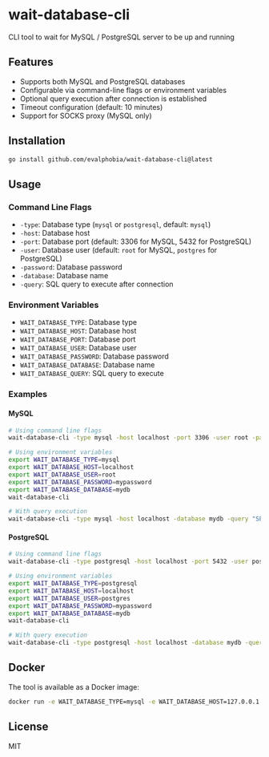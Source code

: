 # wait-database-cli

CLI tool to wait for MySQL / PostgreSQL server to be up and running

## Features

- Supports both MySQL and PostgreSQL databases
- Configurable via command-line flags or environment variables
- Optional query execution after connection is established
- Timeout configuration (default: 10 minutes)
- Support for SOCKS proxy (MySQL only)

## Installation

```bash
go install github.com/evalphobia/wait-database-cli@latest
```

## Usage

### Command Line Flags

- `-type`: Database type (`mysql` or `postgresql`, default: `mysql`)
- `-host`: Database host
- `-port`: Database port (default: 3306 for MySQL, 5432 for PostgreSQL)
- `-user`: Database user (default: `root` for MySQL, `postgres` for PostgreSQL)
- `-password`: Database password
- `-database`: Database name
- `-query`: SQL query to execute after connection

### Environment Variables

- `WAIT_DATABASE_TYPE`: Database type
- `WAIT_DATABASE_HOST`: Database host
- `WAIT_DATABASE_PORT`: Database port
- `WAIT_DATABASE_USER`: Database user
- `WAIT_DATABASE_PASSWORD`: Database password
- `WAIT_DATABASE_DATABASE`: Database name
- `WAIT_DATABASE_QUERY`: SQL query to execute

### Examples

#### MySQL

```bash
# Using command line flags
wait-database-cli -type mysql -host localhost -port 3306 -user root -password mypassword -database mydb

# Using environment variables
export WAIT_DATABASE_TYPE=mysql
export WAIT_DATABASE_HOST=localhost
export WAIT_DATABASE_USER=root
export WAIT_DATABASE_PASSWORD=mypassword
export WAIT_DATABASE_DATABASE=mydb
wait-database-cli

# With query execution
wait-database-cli -type mysql -host localhost -database mydb -query "SELECT VERSION()"
```

#### PostgreSQL

```bash
# Using command line flags
wait-database-cli -type postgresql -host localhost -port 5432 -user postgres -password mypassword -database mydb

# Using environment variables
export WAIT_DATABASE_TYPE=postgresql
export WAIT_DATABASE_HOST=localhost
export WAIT_DATABASE_USER=postgres
export WAIT_DATABASE_PASSWORD=mypassword
export WAIT_DATABASE_DATABASE=mydb
wait-database-cli

# With query execution
wait-database-cli -type postgresql -host localhost -database mydb -query "SELECT version()"
```

## Docker

The tool is available as a Docker image:

```bash
docker run -e WAIT_DATABASE_TYPE=mysql -e WAIT_DATABASE_HOST=127.0.0.1 -e WAIT_DATABASE_USER=root -e WAIT_DATABASE_PASSWORD=pass --rm evalphobia/wait-database-cli
```

## License

MIT
